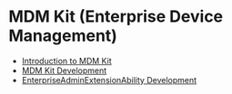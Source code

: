 # MDM Kit (Enterprise Device Management)

- [Introduction to MDM Kit](mdm-kit-intro.md)
- [MDM Kit Development](mdm-kit-guide.md)
- [EnterpriseAdminExtensionAbility Development](mdm-kit-admin.md)
